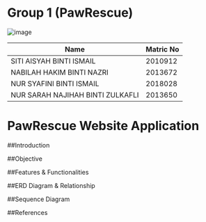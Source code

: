 # Group 1 (PawRescue)
![image](https://user-images.githubusercontent.com/68623558/208115712-e28f8a7b-a78d-47c3-85e3-1a35cb3cac90.png)

| Name                                                              |  Matric No    |
| -------------                                                     | ------------- |
| SITI AISYAH BINTI ISMAIL                                          |   2010912     |
| NABILAH HAKIM BINTI NAZRI                                         |   2013672     |
| NUR SYAFINI BINTI ISMAIL                                          |   2018028     |
| NUR SARAH NAJIHAH BINTI ZULKAFLI                                  |   2013650     |


# PawRescue Website Application

##Introduction


##Objective

##Features & Functionalities

##ERD Diagram & Relationship

##Sequence Diagram

##References
